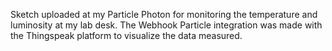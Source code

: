 Sketch uploaded at my Particle Photon for monitoring the temperature and luminosity at my lab desk. The Webhook Particle integration was made with the Thingspeak platform to visualize the data measured.
